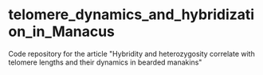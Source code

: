 # telomere_dynamics_and_hybridization_in_Manacus
Code repository for the article "Hybridity and heterozygosity correlate with telomere lengths and their dynamics in bearded manakins"
